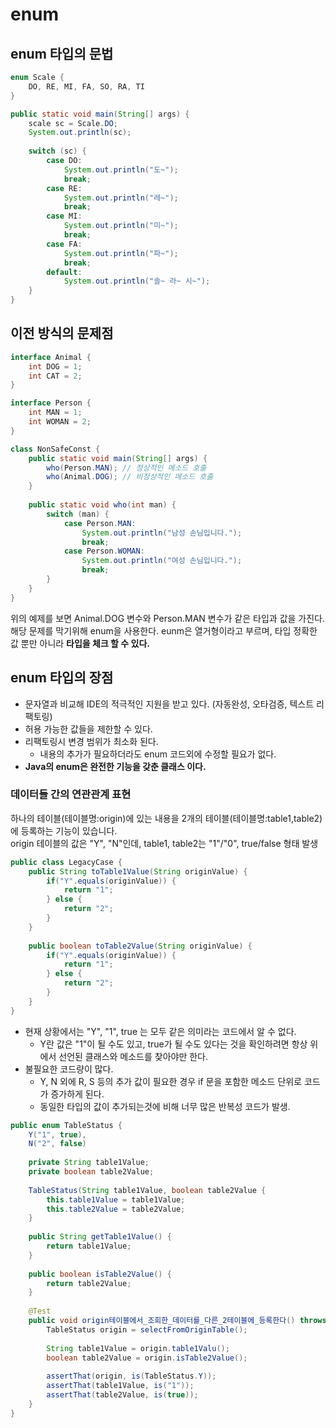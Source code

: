 # enum

## enum 타입의 문법
```java
enum Scale {
    DO, RE, MI, FA, SO, RA, TI
}

public static void main(String[] args) {
    scale sc = Scale.DO;
    System.out.println(sc);
    
    switch (sc) {
        case DO:
            System.out.println("도~");
            break;
        case RE:
            System.out.println("레~");
            break;
        case MI:
            System.out.println("미~");
            break;
        case FA:
            System.out.println("파~");
            break;
        default:
            System.out.println("솔~ 라~ 시~");
    }
}
```

## 이전 방식의 문제점

```java
interface Animal {
    int DOG = 1;
    int CAT = 2;
}

interface Person {
    int MAN = 1;
    int WOMAN = 2;
}

class NonSafeConst {
    public static void main(String[] args) {
        who(Person.MAN); // 정상적인 메소드 호출
        who(Animal.DOG); // 비정상적인 메소드 호출
    }
    
    public static void who(int man) {
        switch (man) {
            case Person.MAN:
                System.out.println("남성 손님입니다.");
                break;
            case Person.WOMAN:
                System.out.println("여성 손님입니다.");
                break;
        }
    }
}
```
위의 예제를 보면 Animal.DOG 변수와 Person.MAN 변수가 같은 타입과 값을 가진다. 해당 문제를 막기위해 enum을 사용한다.
eunm은 열거형이라고 부르며, 타입 정확한 값 뿐만 아니라 **타입을 체크 할 수 있다.**

## enum 타입의 장점
- 문자열과 비교해 IDE의 적극적인 지원을 받고 있다. (자동완성, 오타검증, 텍스트 리팩토링)
- 허용 가능한 값들을 제한할 수 있다.
- 리팩토링시 변경 범위가 최소화 된다.
    + 내용의 추가가 필요하더라도 enum 코드외에 수정할 필요가 없다.
- **Java의 enum은 완전한 기능을 갖춘 클래스 이다.**

### 데이터들 간의 연관관계 표현
하나의 테이블(테이블명:origin)에 있는 내용을 2개의 테이블(테이블명:table1,table2)에 등록하는 기능이 있습니다.</br>
origin 테이블의 값은 "Y", "N"인데, table1, table2는 "1"/"0", true/false 형태 발생
```java
public class LegacyCase {
    public String toTable1Value(String originValue) {
        if("Y".equals(originValue)) {
            return "1";
        } else {
            return "2";
        }
    }
    
    public boolean toTable2Value(String originValue) {
        if("Y".equals(originValue)) {
            return "1";
        } else {
            return "2";
        }
    }
}
```
- 현재 상황에서는 "Y", "1", true 는 모두 같은 의미라는 코드에서 알 수 없다.
    + Y란 값은 "1"이 될 수도 있고, true가 될 수도 있다는 것을 확인하려면 항상 위에서 선언된 클래스와 메소드를 찾아야만 한다.
- 불필요한 코드량이 많다.
    + Y, N 외에 R, S 등의 추가 값이 필요한 경우 if 문을 포함한 메소드 단위로 코드가 증가하게 된다.
    + 동일한 타입의 값이 추가되는것에 비해 너무 많은 반복성 코드가 발생.
    
```java
public enum TableStatus {
    Y("1", true),
    N("2", false)
    
    private String table1Value;
    private boolean table2Value;
    
    TableStatus(String table1Value, boolean table2Value {
        this.table1Value = table1Value;
        this.table2Value = table2Value;
    }
    
    public String getTable1Value() {
        return table1Value;
    }
    
    public boolean isTable2Value() {
        return table2Value;
    }
    
    @Test
    public void origin테이블에서_조회한_데이터를_다른_2테이블에_등록한다() throws Exception {
        TableStatus origin = selectFromOriginTable();
        
        String table1Value = origin.table1Valu();
        boolean table2Value = origin.isTable2Value();
        
        assertThat(origin, is(TableStatus.Y));
        assertThat(table1Value, is("1"));
        assertThat(table2Value, is(true));
    }
}
```